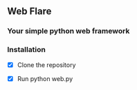 ## Web Flare
### Your simple python web framework

### Installation
- [x] Clone the repository
- [x] Run python web.py 

